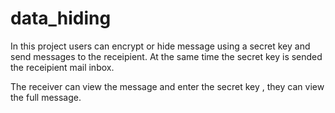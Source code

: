 # data_hiding

In this project users can encrypt or hide message using a secret key and send messages to the receipient. At the same time the secret key is sended the receipient mail inbox.

The receiver can view the message and enter the secret key , they can view the full message.
